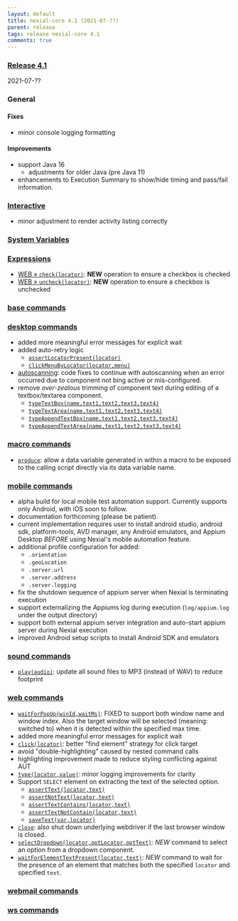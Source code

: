 ```yaml
---
layout: default
title: nexial-core 4.1 (2021-07-??)
parent: release
tags: release nexial-core 4.1
comments: true
---
```


### <a href="https://github.com/nexiality/nexial-core/releases/tag/nexial-core-v4.1_????" class="external-link" target="_nexial_link">Release 4.1</a>
2021-07-??


### General
#### Fixes
- minor console logging formatting

#### Improvements
- support Java 16
  - adjustments for older Java (pre Java 11)
- enhancements to Execution Summary to show/hide timing and pass/fail information.


### [Interactive](../interactive)
- minor adjustment to render activity listing correctly


### [System Variables](../systemvars)


### [Expressions](../expressions)
- [WEB &raquo; `check(locator)`](../expressions/WEBexpression#checklocator): **NEW** operation to ensure a checkbox is checked
- [WEB &raquo; `uncheck(locator)`](../expressions/WEBexpression#unchecklocator):  **NEW** operation to ensure a checkbox is unchecked


### [base commands](../commands/base)


### [desktop commands](../commands/desktop)
- added more meaningful error messages for explicit wait
- added auto-retry logic
  - [`assertLocatorPresent(locator)`](../commands/desktop/assertLocatorPresent(locator))
  - [`clickMenuByLocator(locator,menu)`](../commands/desktop/clickMenuByLocator(locator,menu))
- [autoscanning](../commands/desktop/configureDesktopApplication): code fixes to continue with autoscanning when an 
  error occurred due to component not bing active or mis-configured.
- remove _over-zealous_ trimming of component text during editing of a textbox/textarea component.
  - [`typeTextBox(name,text1,text2,text3,text4)`](../commands/desktop/typeTextBox(name,text1,text2,text3,text4))
  - [`typeTextArea(name,text1,text2,text3,text4)`](../commands/desktop/typeTextArea(name,text1,text2,text3,text4))
  - [`typeAppendTextBox(name,text1,text2,text3,text4)`](../commands/desktop/typeAppendTextBox(name,text1,text2,text3,text4))
  - [`typeAppendTextArea(name,text1,text2,text3,text4)`](../commands/desktop/typeAppendTextArea(name,text1,text2,text3,text4))


### [macro commands](../commands/macro)
- [`produce`](../commands/macro/produces(var,value)): allow a data variable generated in within a macro to be exposed to
  the calling script directly via its data variable name.


### [mobile commands](../commands/mobile)
- alpha build for local mobile test automation support. Currently supports only Android, with iOS soon to follow.
- documentation forthcoming (please be patient).
- current implementation requires user to install android studio, android sdk, platform-tools, AVD manager, any Android 
  emulators, and Appium Desktop *BEFORE* using Nexial's mobile automation feature.
- additional profile configuration for added:
  - `.orientation`
  - `.geoLocation`
  - `.server.url`
  - `.server.address`
  - `.server.logging`
- fix the shutdown sequence of appium server when Nexial is terminating execution
- support externalizing the Appiums log during execution (`log/appium.log` under the output directory)
- support both external appium server integration and auto-start appium server during Nexial execution
- improved Android setup scripts to install Android SDK and emulators


### [sound commands](../commands/sound)
- [`play(audio)`](../commands/sound/play(audio)): update all sound files to MP3 (instead of WAV) to reduce footprint


### [web commands](../commands/web)
- [`waitForPopUp(winId,waitMs)`](../commands/web/waitForPopUp(winId,waitMs)): FIXED to support both window name and 
  window index. Also the target window will be selected (meaning: switched to) when it is detected within the specified 
  max time.
- added more meaningful error messages for explicit wait
- [`click(locator)`](../commands/web/click(locator)): better "find element" strategy for click target
- avoid "double-highlighting" caused by nested command calls
- highlighting improvement made to reduce styling conflicting against AUT
- [`type(locator,value)`](../commands/web/type(locator,value)): minor logging improvements for clarity
- Support `SELECT` element on extracting the text of the selected option.
  - [`assertText(locator,text)`](../commands/web/assertText(locator,text))
  - [`assertNotText(locator,text)`](../commands/web/assertNotText(locator,text))
  - [`assertTextContains(locator,text)`](../commands/web/assertTextContains(locator,text))
  - [`assertTextNotContain(locator,text)`](../commands/web/assertTextNotContain(locator,text))
  - [`saveText(var,locator)`](../commands/web/saveText(var,locator))
- [`close`](../commands/web/close()): also shut down underlying webdriver if the last browser window is closed.
- [`selectDropdown(locator,optLocator,optText)`](../commands/web/selectDropdown(locator,optLocator,optText)): *NEW* 
  command to select an option from a dropdown component.
- [`waitForElementTextPresent(locator,text)`](../commands/web/waitForElementTextPresent(locator,text)): *NEW* command 
  to wait for the presence of an element that matches both the specified `locator` and specified `text`.


### [webmail commands](../commands/webmail)


### [ws commands](../commands/ws)
